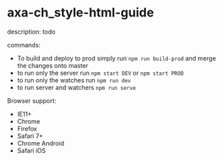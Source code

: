 # axa-ch_style-html-guide
description: todo


commands:

* To build and deploy to prod simply run `npm run build-prod` and merge the changes onto master
* to run only the server run `npm start DEV` or `npm start PROD`
* to run only the watches run `npm run dev`
* to run server and watchers `npm run serve`


Browser support:
* IE11+
* Chrome
* Firefox
* Safari 7+
* Chrome Android
* Safari iOS
